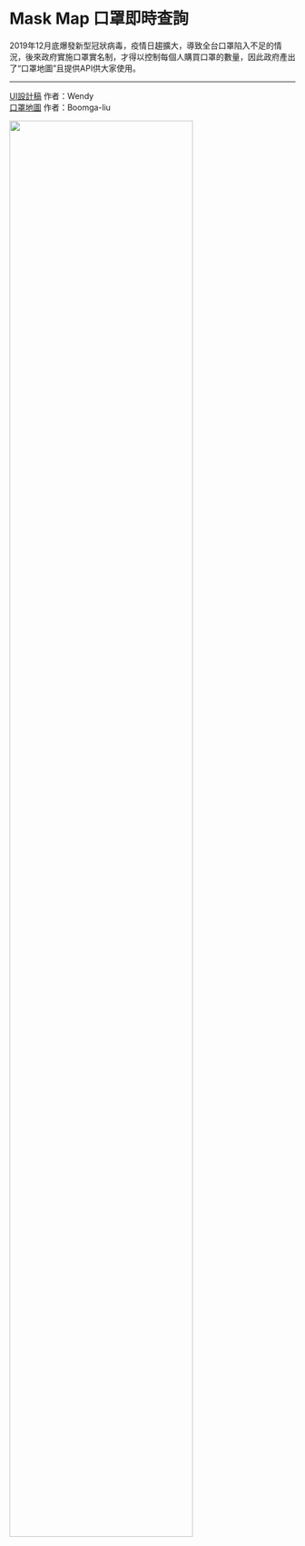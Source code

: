 **Mask Map 口罩即時查詢**
===========================
2019年12月底爆發新型冠狀病毒，疫情日趨擴大，導致全台口罩陷入不足的情況，後來政府實施口罩實名制，才得以控制每個人購買口罩的數量，因此政府產出了“口罩地圖”且提供API供大家使用。

****

[UI設計稿](https://challenge.thef2e.com/user/2259?schedule=4452#works-4452) 作者：Wendy  
[口罩地圖](https://boomga-liu.github.io/Mask_Map/) 作者：Boomga-liu 

<img src="/ReadmeImg/image-1" width="80%">
